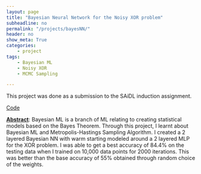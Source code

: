 ```yaml
---
layout: page
title: "Bayesian Neural Network for the Noisy XOR problem"
subheadline: no
permalink: "/projects/bayesNN/"
header: no
show_meta: True
categories:
    - project
tags: 
    - Bayesian ML
    - Noisy XOR
    - MCMC Sampling

---
```

This project was done as a submission to the SAiDL induction assignment.

[Code](https://github.com/ShreeyashGo/SAiDL_Spring_Assignment/tree/main/CoreML_BNN%26MCMC)

<b><emp><u>Abstract</u></emp></b>: Bayesian ML is a branch of ML relating to creating statistical models based on the Bayes Theorem. Through this project, I learnt about Bayesian ML and Metropolis-Hastings Sampling Algorithm. I created a 2 layered Bayesian NN with warm starting modeled around a 2 layered MLP for the XOR problem. I was able to get a best accuracy of 84.4% on the testing data when I trained on 10,000 data points for 2000 iterations. This was better than the base accuracy of 55%  obtained through random choice of the weights.
